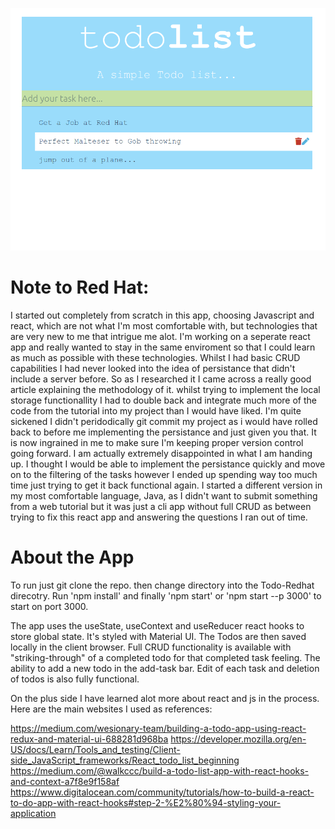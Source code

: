 ![alt text](https://github.com/dimakis/Todo-Redhat/blob/main/public/appScreenshot.png)
# Note to Red Hat:
I started out completely from scratch in this app, choosing Javascript and react, which are not what I'm most comfortable with, but technologies that are very new to me that intrigue me alot. I'm working on a seperate react app and really wanted to stay in the same enviroment so that I could learn as much as possible with these technologies.
Whilst I had basic CRUD capabilities I had never looked into the idea of persistance that didn't include a server before. So as I researched it I came across a really good article explaining the methodology of it. whilst trying to implement the local storage functionallity I had to double back and integrate much more of the code from the tutorial into my project than I would have liked. I'm quite sickened I didn't peridodically git commit my project as i would have rolled back to before me implementing the persistance and just given you that. It is now ingrained in me to make sure I'm keeping proper version control going forward. I am actually extremely disappointed in what I am handing up. I thought I would be able to implement the persistance quickly and move on to the filtering of the tasks however I ended up spending way too much time just trying to get it back functional again. 
I started a different version in my most comfortable language, Java, as I didn't want to submit something from a web tutorial but it was just a cli app without full CRUD as between trying to fix this react app and answering the questions I ran out of time. 

# About the App

To run just git clone the repo. then change directory into the Todo-Redhat direcotry. Run 'npm install' and finally 'npm start' or 'npm start --p 3000' to start on port 3000.

The app uses the useState, useContext and useReducer react hooks to store global state. It's styled with Material UI. The Todos are then saved locally in the client browser. Full CRUD functionality is available with "striking-through" of a completed todo for that completed task feeling. The ability to add a new todo in the add-task bar. Edit of each task and deletion of todos is also fully functional.


On the plus side I have learned alot more about react and js in the process. Here are the main websites I used as references:

https://medium.com/wesionary-team/building-a-todo-app-using-react-redux-and-material-ui-688281d968ba
https://developer.mozilla.org/en-US/docs/Learn/Tools_and_testing/Client-side_JavaScript_frameworks/React_todo_list_beginning
https://medium.com/@walkccc/build-a-todo-list-app-with-react-hooks-and-context-a7f8e9f158af
https://www.digitalocean.com/community/tutorials/how-to-build-a-react-to-do-app-with-react-hooks#step-2-%E2%80%94-styling-your-application


